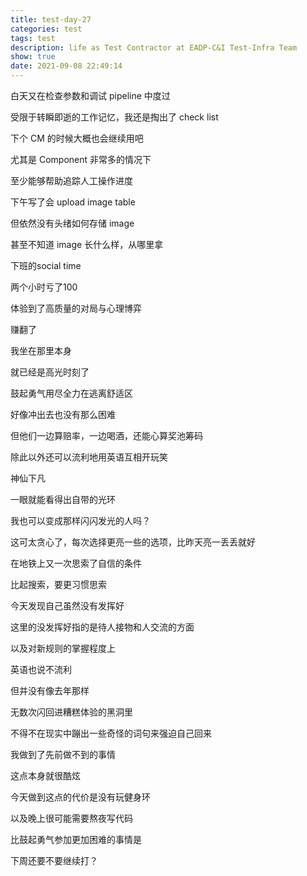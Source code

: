 ```yaml
---
title: test-day-27
categories: test
tags: test
description: life as Test Contractor at EADP-C&I Test-Infra Team
show: true
date: 2021-09-08 22:49:14
---
```

白天又在检查参数和调试 pipeline 中度过

受限于转瞬即逝的工作记忆，我还是掏出了 check list

下个 CM 的时候大概也会继续用吧

尤其是 Component 非常多的情况下

至少能够帮助追踪人工操作进度

下午写了会 upload image table

但依然没有头绪如何存储 image

甚至不知道 image 长什么样，从哪里拿

下班的social time

两个小时亏了100

体验到了高质量的对局与心理博弈

赚翻了

我坐在那里本身

就已经是高光时刻了

鼓起勇气用尽全力在逃离舒适区

好像冲出去也没有那么困难

但他们一边算赔率，一边喝酒，还能心算奖池筹码

除此以外还可以流利地用英语互相开玩笑

神仙下凡

一眼就能看得出自带的光环

我也可以变成那样闪闪发光的人吗？

这可太贪心了，每次选择更亮一些的选项，比昨天亮一丢丢就好

在地铁上又一次思索了自信的条件

比起搜索，要更习惯思索

今天发现自己虽然没有发挥好

这里的没发挥好指的是待人接物和人交流的方面

以及对新规则的掌握程度上

英语也说不流利

但并没有像去年那样

无数次闪回进糟糕体验的黑洞里

不得不在现实中蹦出一些奇怪的词句来强迫自己回来

我做到了先前做不到的事情

这点本身就很酷炫

今天做到这点的代价是没有玩健身环

以及晚上很可能需要熬夜写代码

比鼓起勇气参加更加困难的事情是

下周还要不要继续打？
